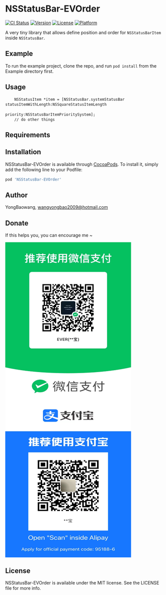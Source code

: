 # NSStatusBar-EVOrder

[![CI Status](https://img.shields.io/travis/YongBaowang/NSStatusBar-EVOrder.svg?style=flat)](https://travis-ci.org/YongBaowang/NSStatusBar-EVOrder)
[![Version](https://img.shields.io/cocoapods/v/NSStatusBar-EVOrder.svg?style=flat)](https://cocoapods.org/pods/NSStatusBar-EVOrder)
[![License](https://img.shields.io/cocoapods/l/NSStatusBar-EVOrder.svg?style=flat)](https://cocoapods.org/pods/NSStatusBar-EVOrder)
[![Platform](https://img.shields.io/cocoapods/p/NSStatusBar-EVOrder.svg?style=flat)](https://cocoapods.org/pods/NSStatusBar-EVOrder)

A very tiny library that allows define position and order for `NSStatusBarItem` inside `NSStatusBar`.

## Example

To run the example project, clone the repo, and run `pod install` from the Example directory first.

## Usage

        NSStatusItem *item = [NSStatusBar.systemStatusBar statusItemWithLength:NSSquareStatusItemLength 
                                                                      priority:NSStatusBarItemPrioritySystem];
        // do other things

## Requirements

## Installation

NSStatusBar-EVOrder is available through [CocoaPods](https://cocoapods.org). To install
it, simply add the following line to your Podfile:

```ruby
pod 'NSStatusBar-EVOrder'
```

## Author

YongBaowang, wangyongbao2009@hotmail.com

## Donate

If this helps you, you can encourage me ~

 <img src="https://github.com/YongbaoWang/NSStatusBar-EVOrder/blob/main/Donate/wechatpay.jpeg" width = "400" height = "500" alt="WeChatPay" align=center />
 <img src="https://github.com/YongbaoWang/NSStatusBar-EVOrder/blob/main/Donate/alipay.jpeg" width = "400" height = "500" alt="AliPay" align=center />

## License

NSStatusBar-EVOrder is available under the MIT license. See the LICENSE file for more info.
